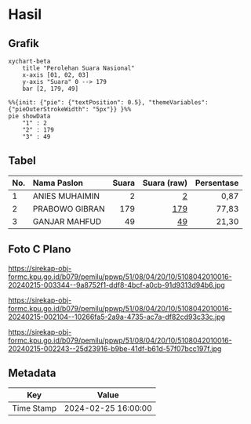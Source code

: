 # Hasil

## Grafik

```mermaid
xychart-beta
    title "Perolehan Suara Nasional"
    x-axis [01, 02, 03]
    y-axis "Suara" 0 --> 179
    bar [2, 179, 49]
```

```mermaid
%%{init: {"pie": {"textPosition": 0.5}, "themeVariables": {"pieOuterStrokeWidth": "5px"}} }%%
pie showData
    "1" : 2
    "2" : 179
    "3" : 49
```

## Tabel

| No. | Nama Paslon    | Suara | Suara (raw) | Persentase |
|:--- |:-------------- | -----:| -----------:| ----------:|
| 1   | ANIES MUHAIMIN | 2     | [2][p-1]    | 0,87       |
| 2   | PRABOWO GIBRAN | 179   | [179][p-2]  | 77,83      |
| 3   | GANJAR MAHFUD  | 49    | [49][p-3]   | 21,30      |


[p-1]: https://github.com/gigit-pemilu/pemilu-2024/blob/main/pilpres/hitung-suara/sub/51-bali/sub/08-buleleng/sub/04-banjar/sub/2010-sidetapa/sub/016-tps/sub/paslon-1.txt
[p-2]: https://github.com/gigit-pemilu/pemilu-2024/blob/main/pilpres/hitung-suara/sub/51-bali/sub/08-buleleng/sub/04-banjar/sub/2010-sidetapa/sub/016-tps/sub/paslon-2.txt
[p-3]: https://github.com/gigit-pemilu/pemilu-2024/blob/main/pilpres/hitung-suara/sub/51-bali/sub/08-buleleng/sub/04-banjar/sub/2010-sidetapa/sub/016-tps/sub/paslon-3.txt

## Foto C Plano

https://sirekap-obj-formc.kpu.go.id/b079/pemilu/ppwp/51/08/04/20/10/5108042010016-20240215-003344--9a8752f1-ddf8-4bcf-a0cb-91d9313d94b6.jpg

https://sirekap-obj-formc.kpu.go.id/b079/pemilu/ppwp/51/08/04/20/10/5108042010016-20240215-002104--10266fa5-2a9a-4735-ac7a-df82cd93c33c.jpg

https://sirekap-obj-formc.kpu.go.id/b079/pemilu/ppwp/51/08/04/20/10/5108042010016-20240215-002243--25d23916-b9be-41df-b61d-57f07bcc197f.jpg


## Metadata

| Key        | Value               |
| ---------- | ------------------- |
| Time Stamp | 2024-02-25 16:00:00 |



